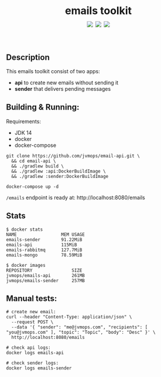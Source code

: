 <h1 align="center">
  emails toolkit<br>
  <a href="https://github.com/jvmops/email-api/actions"><img align="center" src="https://github.com/jvmops/email-api/workflows/master/badge.svg"></a>
  <a href="https://codecov.io/gh/jvmops/email-api"><img align="center" src="https://codecov.io/gh/jvmops/email-api/branch/master/graph/badge.svg"></a>
  <a href="https://github.com/jvmops/email-api/blob/master/LICENSE"><img align="center" src="https://img.shields.io/badge/License-MIT-yellow.svg"></a>
  <br><br>
</h1>

## Description
This emails toolkit consist of two apps:
- **api** to create new emails without sending it
- **sender** that delivers pending messages

## Building & Running:
Requirements:
- JDK 14
- docker
- docker-compose
```
git clone https://github.com/jvmops/email-api.git \
  && cd email-api \
  && ./gradlew build \
  && ./gradlew :api:DockerBuildImage \
  && ./gradlew :sender:DockerBuildImage

docker-compose up -d
```
`/emails` endpoint is ready at: http://localhost:8080/emails

## Stats
```
$ docker stats
NAME                 MEM USAGE
emails-sender        91.22MiB
emails-api           115MiB
emails-rabbitmq      127.7MiB
emails-mongo         78.59MiB

$ docker images
REPOSITORY               SIZE
jvmops/emails-api        261MB
jvmops/emails-sender     257MB
```

## Manual tests:
```
# create new email:
curl --header "Content-Type: application/json" \
  --request POST \
  --data '{ "sender": "me@jvmops.com", "recipients": [ "you@jvmops.com" ], "topic": "Topic", "body": "Desc" }' \
  http://localhost:8080/emails

# check api logs:
docker logs emails-api

# check sender logs:
docker logs emails-sender
```